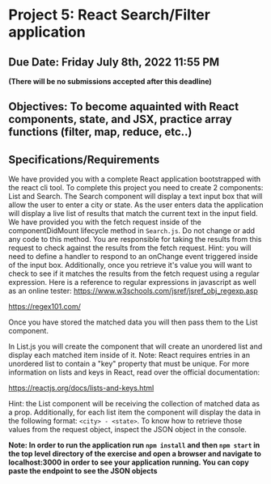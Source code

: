 # Project 5: React Search/Filter application

## Due Date: Friday July 8th, 2022 11:55 PM  
__(There will be no submissions accepted after this deadline)__

## Objectives: To become aquainted with React components, state, and JSX, practice array functions (filter, map, reduce, etc..)

## Specifications/Requirements
We have provided you with a complete React application bootstrapped with the react cli tool. To complete this project you need to create 2 components: List and Search. 
The Search component will display a text input box that will allow the user to enter a city or state. As the user enters data the application will display a live list of results that match the current text in the input field. We have provided you with the fetch request inside of the componentDidMount lifecycle method in `Search.js`. Do not change or add any code to this method. You are responsible for taking the results from this request to check against the results from the fetch request.
Hint: you will need to define a handler to respond to an onChange event triggered inside of the input box. Additionally, once you retrieve it's value you will want to check to see if it matches the results from the fetch request using a regular expression. Here is a reference to regular expressions in javascript as well as an online tester:
https://www.w3schools.com/jsref/jsref_obj_regexp.asp  

https://regex101.com/  

Once you have stored the matched data you will then pass them to the List component.

In List.js you will create the component that will create an unordered list and display each matched item inside of it.
Note: React requires entries in an unordered list to contain a "key" property that must be unique. For more information on lists and keys in React, read over the official documentation:

https://reactjs.org/docs/lists-and-keys.html

Hint: the List component will be receiving the collection of matched data as a prop. Additionally, for each list item the component will display the data in the following format:  ```<city> - <state>```. To know how to retrieve those values from the request object, inspect the JSON object in the console.



__Note: In order to run the application run ```npm install``` and then ```npm start``` in the top level directory of the exercise and open a browser and navigate to localhost:3000 in order to see your application running. You can copy paste the endpoint to see the JSON objects__ 